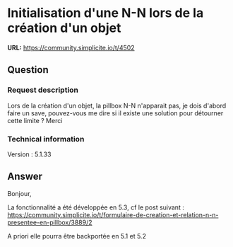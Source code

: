 # Initialisation d'une N-N lors de la création d'un objet

**URL:** https://community.simplicite.io/t/4502

## Question
### Request description

Lors de la création d'un objet, la pillbox N-N n'apparait pas, je dois d'abord faire un save, pouvez-vous me dire si il existe une solution pour détourner cette limite ?
Merci



### Technical information

Version : 5.1.33

## Answer
Bonjour, 

La fonctionnalité a été développée en 5.3, cf le post suivant : https://community.simplicite.io/t/formulaire-de-creation-et-relation-n-n-presentee-en-pillbox/3889/2

A priori elle pourra être backportée en 5.1 et 5.2
